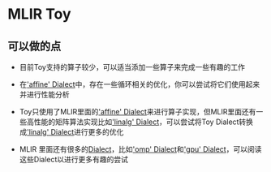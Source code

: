 # MLIR Toy

## 可以做的点

- 目前Toy支持的算子较少，可以适当添加一些算子来完成一些有趣的工作

- 在['affine' Dialect](https://mlir.llvm.org/docs/Dialects/Affine/)中，存在一些循环相关的优化，你可以尝试将它们使用起来并进行性能分析

- Toy只使用了MLIR里面的['affine' Dialect](https://mlir.llvm.org/docs/Dialects/Affine/)来进行算子实现，但MLIR里面还有一些高性能的矩阵算法实现比如['linalg' Dialect](https://mlir.llvm.org/docs/Dialects/Linalg/)，可以尝试将Toy Dialect转换成['linalg' Dialect](https://mlir.llvm.org/docs/Dialects/Linalg/)进行更多的优化

- MLIR 里面还有很多的[Dialect](https://mlir.llvm.org/docs/Dialects/)，比如['omp' Dialect](https://mlir.llvm.org/docs/Dialects/OpenMPDialect/)和['gpu' Dialect](https://mlir.llvm.org/docs/Dialects/GPU/)，可以阅读这些Dialect以进行更多有趣的尝试